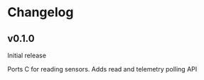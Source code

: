 # Changelog

## v0.1.0

Initial release

Ports C for reading sensors. Adds read and telemetry polling API
